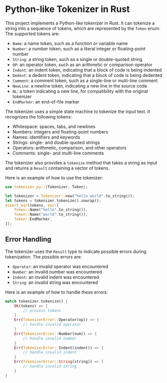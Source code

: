 # Python-like Tokenizer in Rust

This project implements a Python-like tokenizer in Rust. It can tokenize a string into a sequence of tokens, which are represented by the `Token` enum. The supported tokens are:

- `Name`: a name token, such as a function or variable name
- `Number`: a number token, such as a literal integer or floating-point number
- `String`: a string token, such as a single or double-quoted string
- `OP`: an operator token, such as an arithmetic or comparison operator
- `Indent`: an indent token, indicating that a block of code is being indented
- `Dedent`: a dedent token, indicating that a block of code is being dedented
- `Comment`: a comment token, such as a single-line or multi-line comment
- `NewLine`: a newline token, indicating a new line in the source code
- `NL`: a token indicating a new line, for compatibility with the original tokenizer
- `EndMarker`: an end-of-file marker

The tokenizer uses a simple state machine to tokenize the input text. It recognizes the following tokens:

- Whitespace: spaces, tabs, and newlines
- Numbers: integers and floating-point numbers
- Names: identifiers and keywords
- Strings: single- and double-quoted strings
- Operators: arithmetic, comparison, and other operators
- Comments: single- and multi-line comments

The tokenizer also provides a `tokenize` method that takes a string as input and returns a `Result` containing a vector of tokens.

Here is an example of how to use the tokenizer:

```rust
use tokenizer_py::{Tokenizer, Token};

let tokenizer = Tokenizer::new("hello world".to_string());
let tokens = tokenizer.tokenize().unwrap();
assert_eq!(tokens, vec![
    Token::Name("hello".to_string()),
    Token::Name("world".to_string()),
    Token::EndMarker,
]);
```

## Error Handling

The tokenizer uses the `Result` type to indicate possible errors during tokenization. The possible errors are:

- `Operator`: an invalid operator was encountered
- `Number`: an invalid number was encountered
- `Indent`: an invalid indent was encountered
- `String`: an invalid string was encountered

Here is an example of how to handle these errors:

```rust
match tokenizer.tokenize() {
    Ok(tokens) => {
        // process tokens
    }
    Err(TokenizerError::Operator(op)) => {
        // handle invalid operator
    }
    Err(TokenizerError::Number(num)) => {
        // handle invalid number
    }
    Err(TokenizerError::Indent(indent)) => {
        // handle invalid indent
    }
    Err(TokenizerError::String(string)) => {
        // handle invalid string
    }
}
```